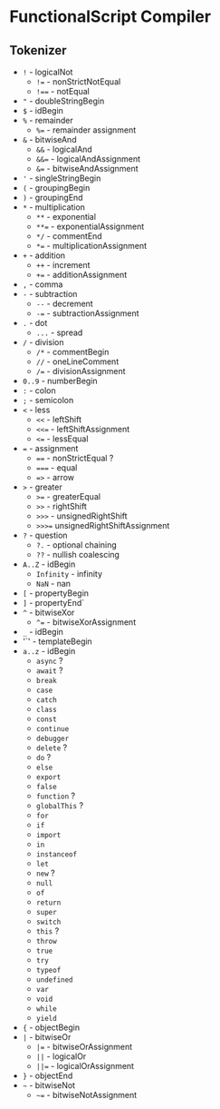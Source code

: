 # FunctionalScript Compiler

## Tokenizer

- `!` - logicalNot
  - `!=` - nonStrictNotEqual
  - `!==` - notEqual
- `"` - doubleStringBegin
- `$` - idBegin
- `%` - remainder
  - `%=` - remainder assignment
- `&` - bitwiseAnd
  - `&&` - logicalAnd
  - `&&=` - logicalAndAssignment
  - `&=` - bitwiseAndAssignment
- `'` - singleStringBegin
- `(` - groupingBegin
- `)` - groupingEnd
- `*` - multiplication
  - `**` - exponential
  - `**=` - exponentialAssignment
  - `*/` - commentEnd
  - `*=` - multiplicationAssignment
- `+` - addition
  - `++` - increment
  - `+=` - additionAssignment
- `,` - comma
- `-` - subtraction
  - `--` - decrement
  - `-=` - subtractionAssignment
- `.` - dot
  - `...` - spread
- `/` - division
  - `/*` - commentBegin
  - `//` - oneLineComment
  - `/=` - divisionAssignment
- `0..9` - numberBegin
- `:` - colon
- `;` - semicolon
- `<` - less
  - `<<` - leftShift
  - `<<=` - leftShiftAssignment
  - `<=` - lessEqual
- `=` - assignment
  - `==` - nonStrictEqual ?
  - `===` - equal
  - `=>` - arrow
- `>` - greater
  - `>=` - greaterEqual
  - `>>` - rightShift
  - `>>>` - unsignedRightShift
  - `>>>=` unsignedRightShiftAssignment
- `?` - question
  - `?.` - optional chaining
  - `??` - nullish coalescing
- `A..Z` - idBegin
  - `Infinity` - infinity
  - `NaN` - nan
- `[` - propertyBegin
- `]` - propertyEnd`
- `^` - bitwiseXor
  - `^=` - bitwiseXorAssignment
- `_` - idBegin
- '`' - templateBegin
- `a..z` - idBegin
  - `async` ?
  - `await` ?
  - `break`
  - `case`
  - `catch`
  - `class`
  - `const`
  - `continue`
  - `debugger`
  - `delete` ?
  - `do` ?
  - `else`
  - `export`
  - `false`
  - `function` ?
  - `globalThis` ?
  - `for`
  - `if`
  - `import`
  - `in`
  - `instanceof`
  - `let`
  - `new` ?
  - `null`
  - `of`
  - `return`
  - `super`
  - `switch`
  - `this` ?
  - `throw`
  - `true`
  - `try`
  - `typeof`
  - `undefined`
  - `var`
  - `void`
  - `while`
  - `yield`
- `{` - objectBegin
- `|` - bitwiseOr
  - `|=` - bitwiseOrAssignment
  - `||` - logicalOr
  - `||=` - logicalOrAssignment
- `}` - objectEnd
- `~` - bitwiseNot
  - `~=` - bitwiseNotAssignment
